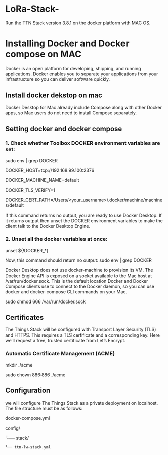 # LoRa-Stack-
Run the TTN Stack version 3.8.1 on the docker platform with MAC OS.
# Installing Docker and Docker compose on MAC
Docker is an open platform for developing, shipping, and running applications. Docker enables you to separate your applications from your infrastructure so you can deliver software quickly. 
## Install docker dekstop on mac
Docker Desktop for Mac already include Compose along with other Docker apps, so Mac users do not need to install Compose separately. 
## Setting docker and docker compose
### 1. Check whether Toolbox DOCKER environment variables are set:

 sudo env | grep DOCKER
 
 DOCKER_HOST=tcp://192.168.99.100:2376
 
 DOCKER_MACHINE_NAME=default
 
 DOCKER_TLS_VERIFY=1
 
 DOCKER_CERT_PATH=/Users/<your_username>/.docker/machine/machines/default
 
 
If this command returns no output, you are ready to use Docker Desktop.
If it returns output then unset the DOCKER environment variables to make the client talk to the Docker Desktop Engine.
### 2. Unset all the docker variables at once:
unset ${!DOCKER_*}

Now, this command should return no output:
sudo env | grep DOCKER 

Docker Desktop does not use docker-machine to provision its VM. The Docker Engine API is exposed on a socket available to the Mac host at /var/run/docker.sock. This is the default location Docker and Docker Compose clients use to connect to the Docker daemon, so you can use docker and docker-compose CLI commands on your Mac.

sudo chmod 666 /var/run/docker.sock

## Certificates
The Things Stack will be configured with Transport Layer Security (TLS) and HTTPS. This requires a TLS certificate and a corresponding key. Here we’ll request a free, trusted certificate from Let’s Encrypt.

### Automatic Certificate Management (ACME)
mkdir ./acme

sudo chown 886:886 ./acme

## Configuration
we will configure The Things Stack as a private deployment on localhost. 
The file structure must be as follows:

docker-compose.yml          

config/

└── stack/

    └── ttn-lw-stack.yml    


